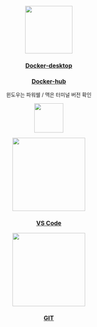 <p align="center">
  <img src="https://blog.kakaocdn.net/dn/brllNi/btrax7PDwnn/1WY4fUvcKKk7IgRCkqzvqK/img.png" height="130">
  <h3  align="center"><a href="https://www.docker.com/products/docker-desktop/">Docker-desktop</a></h3>
  <h3  align="center"><a href="https://hub.docker.com/">Docker-hub</a></h3>
  <p align="center">윈도우는 파워쉘 / 맥은 터미널 버전 확인</p>
</p>
<p align="center">
  <img src="https://user-images.githubusercontent.com/110442250/221093183-ab98fd67-7298-4395-9c74-b31e42a2fcbe.png" height="80">
</p>
<p align="center">
  <img src="https://images.velog.io/images/doobyeol/post/08685267-8fc6-488e-9b9d-50e0d74f0e1f/vscode.png" height="200">
  <h3  align="center"><a href="https://code.visualstudio.com/">VS Code</a></h3>
</p>
<p align="center">
  <img src="https://cdn.freebiesupply.com/logos/thumbs/2x/git-logo.png" height="200">
  <h3  align="center"><a href="https://git-scm.com/downloads">GIT</a></h3>
</p>


